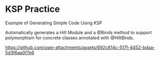 # KSP Practice

Example of Generating Simple Code Using KSP

Automatically generates a Hilt Module and a @Binds method to support polymorphism for concrete classes
annotated with @HiltBinds.

https://github.com/user-attachments/assets/692c814c-517f-4452-bdaa-5d3f6aa0f7e6